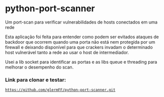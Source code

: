 # python-port-scanner
Um port-scan para verificar vulnerabilidades de hosts conectados em uma rede

<p>Esta aplicação foi feita para entender como podem ser evitados ataques de backdoor que ocorrem quando uma porta não está
nem protegida por um firewall e deixando disponível para que crackers invadam o determinado host vulnerável 
tanto a rede ao usar o host de intermediador.</p>

<p>Usei a lib socket para identificar as portas e as libs queue e threading para melhorar o desempenho do scan.</p>

### Link para clonar e testar:
<code>https://github.com/glermFF/python-port-scanner.git</code>
